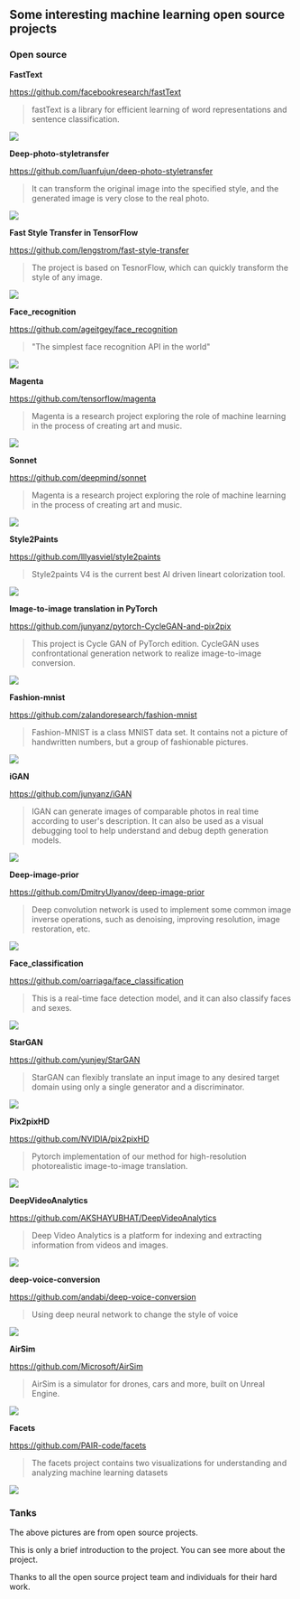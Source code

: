 ## Some interesting machine learning open source projects

### Open source

**FastText**

https://github.com/facebookresearch/fastText

> fastText is a library for efficient learning of word representations and sentence classification.

![](image/fasttext.png)



**Deep-photo-styletransfer**

https://github.com/luanfujun/deep-photo-styletransfer

> It can transform the original image into the specified style, and the generated image is very close to the real photo.

![](image/Deep-photo-styletransfer.png)



**Fast Style Transfer in TensorFlow**

https://github.com/lengstrom/fast-style-transfer

> The project is based on TesnorFlow, which can quickly transform the style of any image.

![](image/stata.jpg)



**Face_recognition**  

https://github.com/ageitgey/face_recognition

> "The simplest face recognition API in the world"

![](image/Face_recognition.png)



**Magenta**

https://github.com/tensorflow/magenta

> Magenta is a research project exploring the role of machine learning in the process of creating art and music. 

![](image/magenta.png)



**Sonnet**

https://github.com/deepmind/sonnet

> Magenta is a research project exploring the role of machine learning in the process of creating art and music. 

![](image/sonnet_logo.png)



**Style2Paints**

https://github.com/lllyasviel/style2paints

> Style2paints V4 is the current best AI driven lineart colorization tool.

![](image/style2paints.jpg)



**Image-to-image translation in PyTorch**

https://github.com/junyanz/pytorch-CycleGAN-and-pix2pix

> This project is Cycle GAN of PyTorch edition. CycleGAN uses confrontational generation network to realize image-to-image conversion.

![](image/pix2pix.jpg)



**Fashion-mnist**

https://github.com/zalandoresearch/fashion-mnist

> Fashion-MNIST is a class MNIST data set. It contains not a picture of handwritten numbers, but a group of fashionable pictures.

![](image/fashion-mnist.png)



**iGAN**

https://github.com/junyanz/iGAN

> IGAN can generate images of comparable photos in real time according to user's description. It can also be used as a visual debugging tool to help understand and debug depth generation models.

![](image/igan.jpg)



**Deep-image-prior**

https://github.com/DmitryUlyanov/deep-image-prior

> Deep convolution network is used to implement some common image inverse operations, such as denoising, improving resolution, image restoration, etc.

![](image/deep-image.jpg)



**Face_classification**

https://github.com/oarriaga/face_classification

> This is a real-time face detection model, and it can also classify faces and sexes.

![](image/face_classification.png)



**StarGAN**

https://github.com/yunjey/StarGAN

> StarGAN can flexibly translate an input image to any desired target domain using only a single generator and a discriminator. 

![](image/starGAN.jpg)



**Pix2pixHD**

https://github.com/NVIDIA/pix2pixHD

> Pytorch implementation of our method for high-resolution photorealistic image-to-image translation. 

![](image/pix2pixHD.gif)



**DeepVideoAnalytics**

https://github.com/AKSHAYUBHAT/DeepVideoAnalytics

> Deep Video Analytics is a platform for indexing and extracting information from videos and images. 

![](image/deepvideoanalysis.png)



**deep-voice-conversion**

https://github.com/andabi/deep-voice-conversion

> Using deep neural network to change the style of voice

![](image/deep-voice.png)



**AirSim**

https://github.com/Microsoft/AirSim

> AirSim is a simulator for drones, cars and more, built on Unreal Engine.

![](image/AirSimDroneManual.gif)



**Facets**

https://github.com/PAIR-code/facets

> The facets project contains two visualizations for understanding and analyzing machine learning datasets

![](image/dive-census.png)



### Tanks

The above pictures are from open source projects.

This is only a brief introduction to the project. You can see more about the project.

Thanks to all the open source project team and individuals for their hard work.



